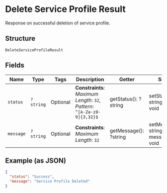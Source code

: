 
# Delete Service Profile Result

Response on successful deletion of service profile.

## Structure

`DeleteServiceProfileResult`

## Fields

| Name | Type | Tags | Description | Getter | Setter |
|  --- | --- | --- | --- | --- | --- |
| `status` | `?string` | Optional | **Constraints**: *Maximum Length*: `32`, *Pattern*: `^[A-Za-z0-9]{3,32}$` | getStatus(): ?string | setStatus(?string status): void |
| `message` | `?string` | Optional | **Constraints**: *Maximum Length*: `32` | getMessage(): ?string | setMessage(?string message): void |

## Example (as JSON)

```json
{
  "status": "Success",
  "message": "Service Profile Deleted"
}
```

